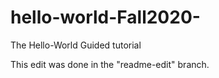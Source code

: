 # hello-world-Fall2020-
The Hello-World Guided tutorial

This edit was done in the "readme-edit" branch.
